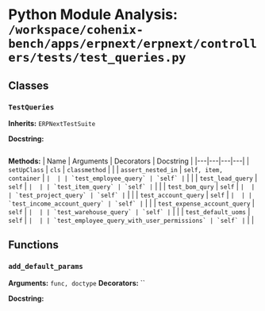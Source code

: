 # Python Module Analysis: `/workspace/cohenix-bench/apps/erpnext/erpnext/controllers/tests/test_queries.py`

## Classes

### `TestQueries`
**Inherits:** `ERPNextTestSuite`


**Docstring:**
```

```

**Methods:**
| Name | Arguments | Decorators | Docstring |
|---|---|---|---|
| `setUpClass` | `cls` | `classmethod` |  |
| `assert_nested_in` | `self, item, container` | `` |  |
| `test_employee_query` | `self` | `` |  |
| `test_lead_query` | `self` | `` |  |
| `test_item_query` | `self` | `` |  |
| `test_bom_qury` | `self` | `` |  |
| `test_project_query` | `self` | `` |  |
| `test_account_query` | `self` | `` |  |
| `test_income_account_query` | `self` | `` |  |
| `test_expense_account_query` | `self` | `` |  |
| `test_warehouse_query` | `self` | `` |  |
| `test_default_uoms` | `self` | `` |  |
| `test_employee_query_with_user_permissions` | `self` | `` |  |





## Functions

### `add_default_params`
**Arguments:** `func, doctype`
**Decorators:** ``

**Docstring:**
```

```

